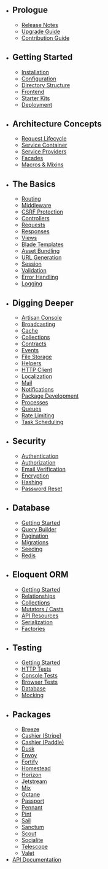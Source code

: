 - ## Prologue
    - [Release Notes](/docs/{{version}}/releases)
    - [Upgrade Guide](/docs/{{version}}/upgrade)
    - [Contribution Guide](/docs/{{version}}/contributions)
- ## Getting Started
    - [Installation](/docs/{{version}}/installation)
    - [Configuration](/docs/{{version}}/configuration)
    - [Directory Structure](/docs/{{version}}/structure)
    - [Frontend](/docs/{{version}}/frontend)
    - [Starter Kits](/docs/{{version}}/starter-kits)
    - [Deployment](/docs/{{version}}/deployment)
- ## Architecture Concepts
    - [Request Lifecycle](/docs/{{version}}/lifecycle)
    - [Service Container](/docs/{{version}}/container)
    - [Service Providers](/docs/{{version}}/providers)
    - [Facades](/docs/{{version}}/facades)
    - [Macros & Mixins](/docs/{{version}}/macroable)
- ## The Basics
    - [Routing](/docs/{{version}}/routing)
    - [Middleware](/docs/{{version}}/middleware)
    - [CSRF Protection](/docs/{{version}}/csrf)
    - [Controllers](/docs/{{version}}/controllers)
    - [Requests](/docs/{{version}}/requests)
    - [Responses](/docs/{{version}}/responses)
    - [Views](/docs/{{version}}/views)
    - [Blade Templates](/docs/{{version}}/blade)
    - [Asset Bundling](/docs/{{version}}/vite)
    - [URL Generation](/docs/{{version}}/urls)
    - [Session](/docs/{{version}}/session)
    - [Validation](/docs/{{version}}/validation)
    - [Error Handling](/docs/{{version}}/errors)
    - [Logging](/docs/{{version}}/logging)
- ## Digging Deeper
    - [Artisan Console](/docs/{{version}}/artisan)
    - [Broadcasting](/docs/{{version}}/broadcasting)
    - [Cache](/docs/{{version}}/cache)
    - [Collections](/docs/{{version}}/collections)
    - [Contracts](/docs/{{version}}/contracts)
    - [Events](/docs/{{version}}/events)
    - [File Storage](/docs/{{version}}/filesystem)
    - [Helpers](/docs/{{version}}/helpers)
    - [HTTP Client](/docs/{{version}}/http-client)
    - [Localization](/docs/{{version}}/localization)
    - [Mail](/docs/{{version}}/mail)
    - [Notifications](/docs/{{version}}/notifications)
    - [Package Development](/docs/{{version}}/packages)
    - [Processes](/docs/{{version}}/processes)
    - [Queues](/docs/{{version}}/queues)
    - [Rate Limiting](/docs/{{version}}/rate-limiting)
    - [Task Scheduling](/docs/{{version}}/scheduling)
- ## Security
    - [Authentication](/docs/{{version}}/authentication)
    - [Authorization](/docs/{{version}}/authorization)
    - [Email Verification](/docs/{{version}}/verification)
    - [Encryption](/docs/{{version}}/encryption)
    - [Hashing](/docs/{{version}}/hashing)
    - [Password Reset](/docs/{{version}}/passwords)
- ## Database
    - [Getting Started](/docs/{{version}}/database)
    - [Query Builder](/docs/{{version}}/queries)
    - [Pagination](/docs/{{version}}/pagination)
    - [Migrations](/docs/{{version}}/migrations)
    - [Seeding](/docs/{{version}}/seeding)
    - [Redis](/docs/{{version}}/redis)
- ## Eloquent ORM
    - [Getting Started](/docs/{{version}}/eloquent)
    - [Relationships](/docs/{{version}}/eloquent-relationships)
    - [Collections](/docs/{{version}}/eloquent-collections)
    - [Mutators / Casts](/docs/{{version}}/eloquent-mutators)
    - [API Resources](/docs/{{version}}/eloquent-resources)
    - [Serialization](/docs/{{version}}/eloquent-serialization)
    - [Factories](/docs/{{version}}/eloquent-factories)
- ## Testing
    - [Getting Started](/docs/{{version}}/testing)
    - [HTTP Tests](/docs/{{version}}/http-tests)
    - [Console Tests](/docs/{{version}}/console-tests)
    - [Browser Tests](/docs/{{version}}/dusk)
    - [Database](/docs/{{version}}/database-testing)
    - [Mocking](/docs/{{version}}/mocking)
- ## Packages
    - [Breeze](/docs/{{version}}/starter-kits#laravel-breeze)
    - [Cashier (Stripe)](/docs/{{version}}/billing)
    - [Cashier (Paddle)](/docs/{{version}}/cashier-paddle)
    - [Dusk](/docs/{{version}}/dusk)
    - [Envoy](/docs/{{version}}/envoy)
    - [Fortify](/docs/{{version}}/fortify)
    - [Homestead](/docs/{{version}}/homestead)
    - [Horizon](/docs/{{version}}/horizon)
    - [Jetstream](https://jetstream.laravel.com)
    - [Mix](/docs/{{version}}/mix)
    - [Octane](/docs/{{version}}/octane)
    - [Passport](/docs/{{version}}/passport)
    - [Pennant](/docs/{{version}}/pennant)
    - [Pint](/docs/{{version}}/pint)
    - [Sail](/docs/{{version}}/sail)
    - [Sanctum](/docs/{{version}}/sanctum)
    - [Scout](/docs/{{version}}/scout)
    - [Socialite](/docs/{{version}}/socialite)
    - [Telescope](/docs/{{version}}/telescope)
    - [Valet](/docs/{{version}}/valet)
- [API Documentation](/api/master)
